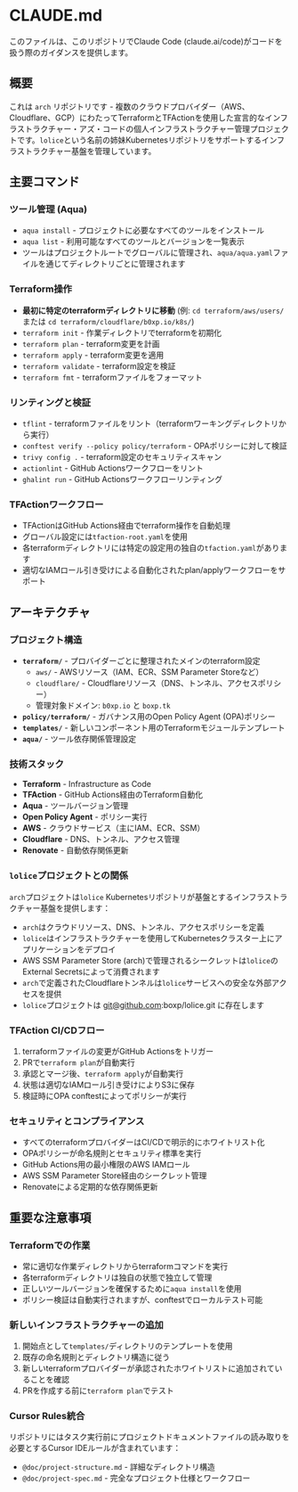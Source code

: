 # CLAUDE.md

このファイルは、このリポジトリでClaude Code (claude.ai/code)がコードを扱う際のガイダンスを提供します。

## 概要

これは `arch` リポジトリです - 複数のクラウドプロバイダー（AWS、Cloudflare、GCP）にわたってTerraformとTFActionを使用した宣言的なインフラストラクチャー・アズ・コードの個人インフラストラクチャー管理プロジェクトです。`lolice`という名前の姉妹Kubernetesリポジトリをサポートするインフラストラクチャー基盤を管理しています。

## 主要コマンド

### ツール管理 (Aqua)
- `aqua install` - プロジェクトに必要なすべてのツールをインストール
- `aqua list` - 利用可能なすべてのツールとバージョンを一覧表示
- ツールはプロジェクトルートでグローバルに管理され、`aqua/aqua.yaml`ファイルを通じてディレクトリごとに管理されます

### Terraform操作
- **最初に特定のterraformディレクトリに移動** (例: `cd terraform/aws/users/` または `cd terraform/cloudflare/b0xp.io/k8s/`)
- `terraform init` - 作業ディレクトリでterraformを初期化
- `terraform plan` - terraform変更を計画
- `terraform apply` - terraform変更を適用
- `terraform validate` - terraform設定を検証
- `terraform fmt` - terraformファイルをフォーマット

### リンティングと検証
- `tflint` - terraformファイルをリント（terraformワーキングディレクトリから実行）
- `conftest verify --policy policy/terraform` - OPAポリシーに対して検証
- `trivy config .` - terraform設定のセキュリティスキャン
- `actionlint` - GitHub Actionsワークフローをリント
- `ghalint run` - GitHub Actionsワークフローリンティング

### TFActionワークフロー
- TFActionはGitHub Actions経由でterraform操作を自動処理
- グローバル設定には`tfaction-root.yaml`を使用
- 各terraformディレクトリには特定の設定用の独自の`tfaction.yaml`があります
- 適切なIAMロール引き受けによる自動化されたplan/applyワークフローをサポート

## アーキテクチャ

### プロジェクト構造
- **`terraform/`** - プロバイダーごとに整理されたメインのterraform設定
  - `aws/` - AWSリソース（IAM、ECR、SSM Parameter Storeなど）
  - `cloudflare/` - Cloudflareリソース（DNS、トンネル、アクセスポリシー）
  - 管理対象ドメイン: `b0xp.io` と `boxp.tk`
- **`policy/terraform/`** - ガバナンス用のOpen Policy Agent (OPA)ポリシー
- **`templates/`** - 新しいコンポーネント用のTerraformモジュールテンプレート
- **`aqua/`** - ツール依存関係管理設定

### 技術スタック
- **Terraform** - Infrastructure as Code
- **TFAction** - GitHub Actions経由のTerraform自動化
- **Aqua** - ツールバージョン管理
- **Open Policy Agent** - ポリシー実行
- **AWS** - クラウドサービス（主にIAM、ECR、SSM）
- **Cloudflare** - DNS、トンネル、アクセス管理
- **Renovate** - 自動依存関係更新

### `lolice`プロジェクトとの関係
`arch`プロジェクトは`lolice` Kubernetesリポジトリが基盤とするインフラストラクチャー基盤を提供します：
- `arch`はクラウドリソース、DNS、トンネル、アクセスポリシーを定義
- `lolice`はインフラストラクチャーを使用してKubernetesクラスター上にアプリケーションをデプロイ
- AWS SSM Parameter Store (arch)で管理されるシークレットは`lolice`のExternal Secretsによって消費されます
- `arch`で定義されたCloudflareトンネルは`lolice`サービスへの安全な外部アクセスを提供
- `lolice`プロジェクトは git@github.com:boxp/lolice.git に存在します

### TFAction CI/CDフロー
1. terraformファイルの変更がGitHub Actionsをトリガー
2. PRで`terraform plan`が自動実行
3. 承認とマージ後、`terraform apply`が自動実行
4. 状態は適切なIAMロール引き受けによりS3に保存
5. 検証時にOPA conftestによってポリシーが実行

### セキュリティとコンプライアンス
- すべてのterraformプロバイダーはCI/CDで明示的にホワイトリスト化
- OPAポリシーが命名規則とセキュリティ標準を実行
- GitHub Actions用の最小権限のAWS IAMロール
- AWS SSM Parameter Store経由のシークレット管理
- Renovateによる定期的な依存関係更新

## 重要な注意事項

### Terraformでの作業
- 常に適切な作業ディレクトリからterraformコマンドを実行
- 各terraformディレクトリは独自の状態で独立して管理
- 正しいツールバージョンを確保するために`aqua install`を使用
- ポリシー検証は自動実行されますが、conftestでローカルテスト可能

### 新しいインフラストラクチャーの追加
1. 開始点として`templates/`ディレクトリのテンプレートを使用
2. 既存の命名規則とディレクトリ構造に従う
3. 新しいterraformプロバイダーが承認されたホワイトリストに追加されていることを確認
4. PRを作成する前に`terraform plan`でテスト

### Cursor Rules統合
リポジトリにはタスク実行前にプロジェクトドキュメントファイルの読み取りを必要とするCursor IDEルールが含まれています：
- `@doc/project-structure.md` - 詳細なディレクトリ構造
- `@doc/project-spec.md` - 完全なプロジェクト仕様とワークフロー
